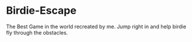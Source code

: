 # Birdie-Escape
The Best Game in the world recreated by me. Jump right in and help birdie fly through the obstacles.
